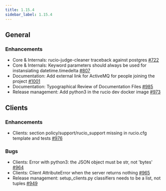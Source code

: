 ```yaml
---
title: 1.15.4
sidebar_label: 1.15.4
---
```


## General

### Enhancements

- Core & Internals: rucio-judge-cleaner traceback against postgres [#722](https://github.com/rucio/rucio/issues/722)
- Core & Internals: Keyword parameters should always be used for instansiating datetime.timedelta [#807](https://github.com/rucio/rucio/issues/807)
- Documentation: Add external link for ActiveMQ for people joining the project [#1001](https://github.com/rucio/rucio/issues/1001)
- Documentation: Typographical Review of Documentation Files [#985](https://github.com/rucio/rucio/issues/985)
- Release management: Add python3 in the rucio dev docker image [#973](https://github.com/rucio/rucio/issues/973)

## Clients

### Enhancements

- Clients: section policy/support/rucio_support missing in rucio.cfg template and tests [#976](https://github.com/rucio/rucio/issues/976)

### Bugs

- Clients: Error with python3: the JSON object must be str, not 'bytes' [#964](https://github.com/rucio/rucio/issues/964)
- Clients: Client AttributeError when the server returns nothing [#965](https://github.com/rucio/rucio/issues/965)
- Release management: setup_clients.py classifiers needs to be a list, not tuples [#949](https://github.com/rucio/rucio/issues/949)
